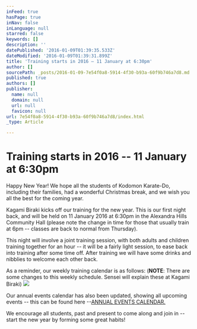 ```yaml
---
inFeed: true
hasPage: true
inNav: false
inLanguage: null
starred: false
keywords: []
description: ''
datePublished: '2016-01-09T01:39:35.533Z'
dateModified: '2016-01-09T01:39:31.899Z'
title: 'Training starts in 2016 – 11 January at 6:30pm'
author: []
sourcePath: _posts/2016-01-09-7e54f0a8-5914-4f30-b93a-60f9b746a7d8.md
published: true
authors: []
publisher:
  name: null
  domain: null
  url: null
  favicon: null
url: 7e54f0a8-5914-4f30-b93a-60f9b746a7d8/index.html
_type: Article

---
```

# Training starts in 2016 -- 11 January at 6:30pm

Happy New Year!  We hope all the students of Kodomon Karate-Do, including their families, had a wonderful Christmas break, and we wish you all the best for the coming year.

Kagami Biraki kicks off our training for the new year.  This is our first night back, and will be held on 11 January 2016 at 6:30pm in the Alexandra Hills Community Hall (please note the change in time for those that usually train at 6pm -- classes are back to normal from Thursday).

This night will involve a joint training session, with both adults and children training together for an hour -- it will be a fairly light session, to ease back into training after some time off.  After training we will have some drinks and nibblies to welcome each other back.

As a reminder, our weekly training calendar is as follows: (**NOTE**: There are some changes to this weekly schedule. Sensei will explain these at Kagami Biraki)
![](https://the-grid-user-content.s3-us-west-2.amazonaws.com/46220aef-e0ca-4ed3-bb4c-e8175c49e4ea.png)

Our annual events calendar has also been updated, showing all upcoming events -- this can be found here --[ANNUAL EVENTS CALENDAR.][0]

We encourage all students, past and present to come along and join in -- start the new year by forming some great habits!

[0]: http://www.kodomon.com.au/club-news/training-calendar/